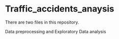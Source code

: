 # Traffic_accidents_anaysis

There are two files in this repository.

Data preprocessing and Exploratory Data analysis


